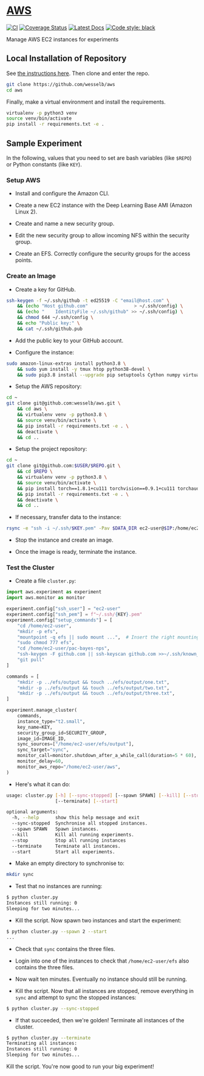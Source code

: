# [AWS](http://github.com/wesselb/aws)

[![CI](https://github.com/wesselb/aws/workflows/CI/badge.svg?branch=master)](https://github.com/wesselb/aws/actions?query=workflow%3ACI)
[![Coverage Status](https://coveralls.io/repos/github/wesselb/aws/badge.svg?branch=master&service=github)](https://coveralls.io/github/wesselb/aws?branch=master)
[![Latest Docs](https://img.shields.io/badge/docs-latest-blue.svg)](https://wesselb.github.io/aws)
[![Code style: black](https://img.shields.io/badge/code%20style-black-000000.svg)](https://github.com/psf/black)

Manage AWS EC2 instances for experiments

## Local Installation of Repository

See [the instructions here](https://gist.github.com/wesselb/4b44bf87f3789425f96e26c4308d0adc).
Then clone and enter the repo.

```bash
git clone https://github.com/wesselb/aws
cd aws
```

Finally, make a virtual environment and install the requirements.

```bash
virtualenv -p python3 venv
source venv/bin/activate
pip install -r requirements.txt -e .
```

## Sample Experiment

In the following, values that you need to set are bash variables (like `$REPO`) or
Python constants (like `KEY`).

### Setup AWS

* Install and configure the Amazon CLI.

* Create a new EC2 instance with the Deep Learning Base AMI (Amazon Linux 2).

* Create and name a new security group.

* Edit the new security group to allow incoming NFS within the security group.

* Create an EFS. Correctly configure the security groups for the access points.

### Create an Image

* Create a key for GitHub.

```bash
ssh-keygen -f ~/.ssh/github -t ed25519 -C "email@host.com" \
    && (echo "Host github.com"                 > ~/.ssh/config) \
    && (echo "    IdentityFile ~/.ssh/github" >> ~/.ssh/config) \
    && chmod 644 ~/.ssh/config \
    && echo "Public key:" \
    && cat ~/.ssh/github.pub
```

* Add the public key to your GitHub account.
   
* Configure the instance:

```bash
sudo amazon-linux-extras install python3.8 \
    && sudo yum install -y tmux htop python38-devel \
    && sudo pip3.8 install --upgrade pip setuptools Cython numpy virtualenv
```

* Setup the AWS repository:

```bash
cd ~
git clone git@github.com:wesselb/aws.git \
    && cd aws \
    && virtualenv venv -p python3.8 \
    && source venv/bin/activate \
    && pip install -r requirements.txt -e . \
    && deactivate \
    && cd ..
```

* Setup the project repository:

```bash
cd ~
git clone git@github.com:$USER/$REPO.git \
    && cd $REPO \
    && virtualenv venv -p python3.8 \
    && source venv/bin/activate \
    && pip install torch==1.8.1+cu111 torchvision==0.9.1+cu111 torchaudio==0.8.1 -f https://download.pytorch.org/whl/torch_stable.html \
    && pip install -r requirements.txt -e . \
    && deactivate \
    && cd ..
```

* If necessary, transfer data to the instance:

```bash
rsync -e "ssh -i ~/.ssh/$KEY.pem" -Pav $DATA_DIR ec2-user@$IP:/home/ec2-user/$REPO
```

* Stop the instance and create an image.

* Once the image is ready, terminate the instance.

### Test the Cluster

* Create a file `cluster.py`:

```python
import aws.experiment as experiment
import aws.monitor as monitor

experiment.config["ssh_user"] = "ec2-user"
experiment.config["ssh_pem"] = f"~/.ssh/{KEY}.pem"
experiment.config["setup_commands"] = [
    "cd /home/ec2-user",
    "mkdir -p efs",
    "mountpoint -q efs || sudo mount ...",  # Insert the right mounting command for the EFS.
    "sudo chmod 777 efs",
    "cd /home/ec2-user/pac-bayes-nps",
    "ssh-keygen -F github.com || ssh-keyscan github.com >>~/.ssh/known_hosts",
    "git pull"
]

commands = [
    "mkdir -p ../efs/output && touch ../efs/output/one.txt",
    "mkdir -p ../efs/output && touch ../efs/output/two.txt",
    "mkdir -p ../efs/output && touch ../efs/output/three.txt",
]

experiment.manage_cluster(
    commands,
    instance_type="t2.small",
    key_name=KEY,
    security_group_id=SECURITY_GROUP,
    image_id=IMAGE_ID,
    sync_sources=["/home/ec2-user/efs/output"],
    sync_target="sync",
    monitor_call=monitor.shutdown_after_a_while_call(duration=5 * 60),
    monitor_delay=60,
    monitor_aws_repo="/home/ec2-user/aws",
)
```

* Here's what it can do:

```bash
usage: cluster.py [-h] [--sync-stopped] [--spawn SPAWN] [--kill] [--stop]
                  [--terminate] [--start]

optional arguments:
  -h, --help      show this help message and exit
  --sync-stopped  Synchronise all stopped instances.
  --spawn SPAWN   Spawn instances.
  --kill          Kill all running experiments.
  --stop          Stop all running instances
  --terminate     Terminate all instances.
  --start         Start all experiments.
  ```

* Make an empty directory to synchronise to:

```bash
mkdir sync
```

* Test that no instances are running:

```bash
$ python cluster.py
Instances still running: 0
Sleeping for two minutes...
```

* Kill the script. Now spawn two instances and start the experiment:

```bash
$ python cluster.py --spawn 2 --start
...
```

* Check that `sync` contains the three files.

*
    Login into one of the instances to check that `/home/ec2-user/efs` also contains the
    three files.
    
* Now wait ten minutes. Eventually no instance should still be running.

*
    Kill the script.
    Now that all instances are stopped, remove everything in `sync` and attempt to sync
    the stopped instances:
    
```bash
$ python cluster.py --sync-stopped
```

* If that succeeded, then we're golden! Terminate all instances of the cluster.

```bash
$ python cluster.py --terminate
Terminating all instances:
Instances still running: 0
Sleeping for two minutes...
```

Kill the script.
You're now good to run your big experiment!


